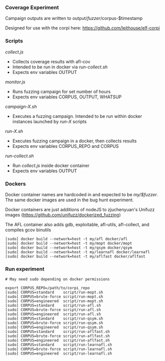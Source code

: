 ### Coverage Experiment

Campaign outputs are written to output/$fuzzer/$corpus-$timestamp

Designed for use with the corpi here: https://github.com/leithouse/elf-corpi

### Scripts

*collect.js*
  - Collects coverage results with afl-cov
  - Intended to be run in docker via _run-collect.sh_
  - Expects env variables OUTPUT

*monitor.js*
  - Runs fuzzing campaign for set number of hours
  - Expects env variables CORPUS, OUTPUT, WHATSUP

*campaign-X.sh*
  - Executes a fuzzing campaign. Intended to be run within docker instances launched by _run-X_ scripts

*run-X.sh*
  - Executes fuzzing campaign in a docker, then collects results
  - Expects env variables CORPUS\_REPO and CORPUS

*run-collect.sh*
  - Run _collect.js_ inside docker container
  - Expects env variables OUTPUT


### Dockers

Docker container names are hardcoded in and expected to be _my/$fuzzer_. The same docker images are used in the bug hunt experiment.

Docker containers are just additions of nodeJS to zjuchenyuan's Unifuzz images (https://github.com/unifuzz/dockerized_fuzzing)

The AFL container also adds gdb, exploitable, afl-utils, afl-collect, and compiles gcov binutils

```
[sudo] docker build --network=host -t my/afl docker/afl
[sudo] docker build --network=host -t my/mopt docker/mopt
[sudo] docker build --network=host -t my/qsym docker/qsym
[sudo] docker build --network=host -t my/learnafl docker/learnafl
[sudo] docker build --network=host -t my/aflfast docker/aflfast

```


### Run experiment

```
# May need sudo depending on docker permissions

export CORPUS_REPO=/path/to/corpi_repo
[sudo] CORPUS=standard    script/run-mopt.sh
[sudo] CORPUS=brute-force script/run-mopt.sh
[sudo] CORPUS=engineered  script/run-mopt.sh
[sudo] CORPUS=standard    script/run-afl.sh
[sudo] CORPUS=brute-force script/run-afl.sh
[sudo] CORPUS=engineered  script/run-afl.sh
[sudo] CORPUS=standard    script/run-qsym.sh
[sudo] CORPUS=brute-force script/run-qsym.sh
[sudo] CORPUS=engineered  script/run-qsym.sh
[sudo] CORPUS=standard    script/run-aflfast.sh
[sudo] CORPUS=brute-force script/run-aflfast.sh
[sudo] CORPUS=engineered  script/run-aflfast.sh
[sudo] CORPUS=standard    script/run-learnafl.sh
[sudo] CORPUS=brute-force script/run-learnafl.sh
[sudo] CORPUS=engineered  script/run-learnafl.sh
```
